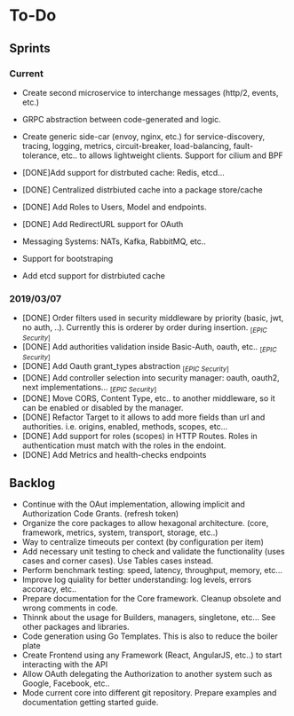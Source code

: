 # To-Do

## Sprints

### Current

- Create second microservice to interchange messages (http/2, events, etc.)
- GRPC abstraction between code-generated and logic.
- Create generic side-car (envoy, nginx, etc.) for service-discovery, tracing, logging, metrics, circuit-breaker, load-balancing, fault-tolerance, etc.. to allows lightweight clients. Support for cilium and BPF
- [DONE]Add support for distrbuted cache: Redis, etcd...
- [DONE] Centralized distrbiuted cache into a package store/cache
- [DONE] Add Roles to Users, Model and endpoints.
- [DONE] Add RedirectURL support for OAuth
- Messaging Systems: NATs, Kafka, RabbitMQ, etc..
- Support for bootstraping

- Add etcd support for distrbiuted cache

### 2019/03/07

- [DONE] Order filters used in security middleware by priority (basic, jwt, no auth, ..). Currently this is orderer by order during insertion. <sub>[*EPIC Security*]<sub>
- [DONE] Add authorities validation inside Basic-Auth, oauth, etc.. <sub>[*EPIC Security*]<sub> 
- [DONE] Add Oauth grant_types abstraction <sub>[*EPIC Security*]<sub>
- [DONE] Add controller selection into security manager: oauth, oauth2, next implementations...  <sub>[*EPIC Security*]<sub>
- [DONE] Move CORS, Content Type, etc.. to another middleware, so it can be enabled or disabled by the manager.
- [DONE] Refactor Target to it allows to add more fields than url and authorities. i.e. origins, enabled, methods, scopes, etc...
- [DONE] Add support for roles (scopes) in HTTP Routes. Roles in authentication must match with the roles in the endoint.
- [DONE] Add Metrics and health-checks endpoints

## Backlog

- Continue with the OAut implementation, allowing implicit and Authorization Code Grants. (refresh token)
- Organize the core packages to allow hexagonal architecture. (core, framework, metrics, system, transport, storage, etc..)
- Way to centralize timeouts per context (by configuration per item)
- Add necessary unit testing to check and validate the functionality (uses cases and corner cases). Use Tables cases instead.
- Perform benchmark testing: speed, latency, throughput, memory, etc...
- Improve log quiality for better understanding: log levels, errors accoracy, etc..
- Prepare documentation for the Core framework. Cleanup obsolete and wrong comments in code.
- Thinnk about the usage for Builders, managers, singletone, etc... See other packages and libraries.
- Code generation using Go Templates. This is also to reduce the boiler plate
- Create Frontend using any Framework (React, AngularJS, etc..) to start interacting with the API
- Allow OAuth delegating the Authorization to another system such as Google, Facebook, etc..
- Mode current core into different git repository. Prepare examples and documentation getting started guide.